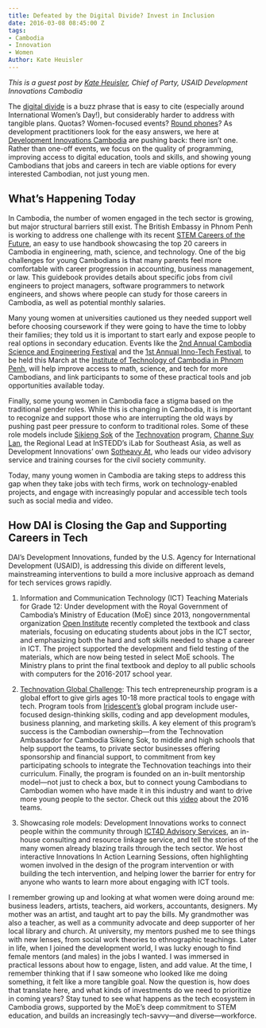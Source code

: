 ```yaml
---
title: Defeated by the Digital Divide? Invest in Inclusion
date: 2016-03-08 08:45:00 Z
tags:
- Cambodia
- Innovation
- Women
Author: Kate Heuisler
---
```


*This is a guest post by [Kate Heuisler](http://dai.com/who-we-are/our-team/kate-heuisler), Chief of Party, USAID Development Innovations Cambodia*

The [digital divide](https://en.wikipedia.org/wiki/Digital_divide) is a buzz phrase that is easy to cite (especially around International Women’s Day!), but considerably harder to address with tangible plans. Quotas? Women-focused events? [Round phones](http://www.telegraph.co.uk/technology/2016/03/01/would-you-buy-this-non-rectangular-smartphone-for-women/)? As development practitioners look for the easy answers, we here at [Development Innovations Cambodia](http://www.development-innovations.org/) are pushing back: there isn’t one. Rather than one-off events, we focus on the quality of programming, improving access to digital education, tools and skills, and showing young Cambodians that jobs and careers in tech are viable options for every interested Cambodian, not just young men.

<!--more-->

## What’s Happening Today

In Cambodia, the number of women engaged in the tech sector is growing, but major structural barriers still exist. The British Embassy in Phnom Penh is working to address one challenge with its recent [STEM Careers of the Future](https://www.gov.uk/government/world-location-news/official-launch-of-stem-careers-of-the-future), an easy to use handbook showcasing the top 20 careers in Cambodia in engineering, math, science, and technology. One of the big challenges for young Cambodians is that many parents feel more comfortable with career progression in accounting, business management, or law. This guidebook provides details about specific jobs from civil engineers to project managers, software programmers to network engineers, and shows where people can study for those careers in Cambodia, as well as potential monthly salaries.

Many young women at universities cautioned us they needed support well before choosing coursework if they were going to have the time to lobby their families; they told us it is important to start early and expose people to real options in secondary education. Events like the [2nd Annual Cambodia Science and Engineering Festival](http://www.cambodiascience.org/) and the [1st Annual Inno-Tech Festival](http://geeksincambodia.com/tag/inno%C2%ADtech-festival-2016/), to be held this March at the [Institute of Technology of Cambodia in Phnom Penh](http://www.itc.edu.kh/), will help improve access to math, science, and tech for more Cambodians, and link participants to some of these practical tools and job opportunities available today. 

Finally, some young women in Cambodia face a stigma based on the traditional gender roles. While this is changing in Cambodia, it is important to recognize and support those who are interrupting the old ways by pushing past peer pressure to conform to traditional roles. Some of these role models include [Sikieng Sok](https://www.linkedin.com/in/sikieng) of the [Technovation](http://www.development-innovations.org/success-stories/technovation-challenge-links-girls-to-tech-entrepreneurship) program, [Channe Suy Lan](http://instedd.org/about-us/team/staff/channe-suy/), the Regional Lead at InSTEDD’s iLab for Southeast Asia, as well as Development Innovations’ own [Sotheavy At](http://www.development-innovations.org/sotheavy-at), who leads our video advisory service and training courses for the civil society community.

Today, many young women in Cambodia are taking steps to address this gap when they take jobs with tech firms, work on technology-enabled projects, and engage with increasingly popular and accessible tech tools such as social media and video.

## How DAI is Closing the Gap and Supporting Careers in Tech

DAI’s Development Innovations, funded by the U.S. Agency for International Development (USAID), is addressing this divide on different levels, mainstreaming interventions to build a more inclusive approach as demand for tech services grows rapidly.

1. Information and Communication Technology (ICT) Teaching Materials for Grade 12: Under development with the Royal Government of Cambodia’s Ministry of Education (MoE) since 2013, nongovernmental organization [Open Institute](http://www.open.org.kh/) recently completed the textbook and class materials, focusing on educating students about jobs in the ICT sector, and emphasizing both the hard and soft skills needed to shape a career in ICT. The project supported the development and field testing of the materials, which are now being tested in select MoE schools. The Ministry plans to print the final textbook and deploy to all public schools with computers for the 2016-2017 school year.

2. [Technovation Global Challenge](http://www.technovationchallenge.org/): This tech entrepreneurship program is a global effort to give girls ages 10-18 more practical tools to engage with tech. Program tools from [Iridescent’s](http://iridescentlearning.org/) global program include user-focused design-thinking skills, coding and app development modules, business planning, and marketing skills. A key element of this program’s success is the Cambodian ownership—from the Technovation Ambassador for Cambodia Sikieng Sok, to middle and high schools that help support the teams, to private sector businesses offering sponsorship and financial support, to commitment from key participating schools to integrate the Technovation teachings into their curriculum. Finally, the program is founded on an in-built mentorship model—not just to check a box, but to connect young Cambodians to Cambodian women who have made it in this industry and want to drive more young people to the sector. Check out this [video](https://youtu.be/TxmW2sQrj3Q) about the 2016 teams.

3. Showcasing role models: Development Innovations works to connect people within the community through [ICT4D Advisory Services](http://www.development-innovations.org/about-us), an in-house consulting and resource linkage service, and tell the stories of the many women already blazing trails through the tech sector. We host interactive Innovations In Action Learning Sessions, often highlighting women involved in the design of the program intervention or with building the tech intervention, and helping lower the barrier for entry for anyone who wants to learn more about engaging with ICT tools.

I remember growing up and looking at what women were doing around me: business leaders, artists, teachers, aid workers, accountants, designers. My mother was an artist, and taught art to pay the bills. My grandmother was also a teacher, as well as a community advocate and deep supporter of her local library and church. At university, my mentors pushed me to see things with new lenses, from social work theories to ethnographic teachings. Later in life, when I joined the development world, I was lucky enough to find female mentors (and males) in the jobs I wanted. I was immersed in practical lessons about how to engage, listen, and add value. At the time, I remember thinking that if I saw someone who looked like me doing something, it felt like a more tangible goal. Now the question is, how does that translate here, and what kinds of investments do we need to prioritize in coming years? Stay tuned to see what happens as the tech ecosystem in Cambodia grows, supported by the MoE’s deep commitment to STEM education, and builds an increasingly tech-savvy—and diverse—workforce.